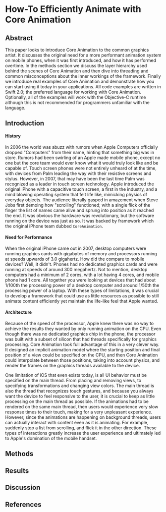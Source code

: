 
How-To Efficiently Animate with Core Animation
==============================================

## Abstract

This paper looks to introduce Core Animation to the common graphics artist. It discusses the original need for a more performant animation system on mobile phones, when it was first introduced, and how it has performed overtime. In the methods section we discuss the layer hierarchy used behind the scenes of Core Animation and then dive into threading and common misconceptions about the inner workings of the framework. Finally we introduce real examples of Core Animation and demonstrate how you can start using it today in your applications. All code examples are written in Swift 2.0; the preferred language for working with Core Animation. Optionally, all of the examples will work with the Objective-C runtime although this is not recommended for programmers unfamiliar with the language.

## Introduction

#### History

In 2006 the world was abuzz with rumors when Apple Computers officially dropped "Computers" from their name, hinting that something big was in store. Rumors had been swirling of an Apple made mobile phone, except no one but the core team would ever know what it would truly look like and be capable of. Touch screen phones were not entirely unheard of at the time, with devices from Palm leading the way with their resistive screens and stylus. However, in 2007, that may have been the last time Palm was recognized as a leader in touch screen technology. Apple introduced the original iPhone with a capacitive touch screen, a first in the industry, and a mind blowing operating system that felt life like, mimicking physics of everyday objects. The audience literally gasped in amazement when Steve Jobs first demoing how "scrolling" functioned; with a single flick of the finger the list of names came alive and sprung into position as it reached the end. It was obvious the hardware was revolutionary, but the software running on the device was just as so. It was backed by framework which the original iPhone team dubbed `CoreAnimation`.

#### Need for Performance

When the original iPhone came out in 2007, desktop computers were running graphics cards with gigabytes of memory and processors running at speeds upwards of 3.0 gigahertz. How did the compare to mobile devices? Well, it didn't. Phones had no dedicated graphics cards and were running at speeds of around 300 megahertz. Not to mention, desktop computers had a minimum of 2 cores, with a lot having 4 cores, and mobile phone had 1 core. All together you were looking at devices that had about 1/100th the processing power of a desktop computer and around 1/50th the processing power of a laptop. With these types of limitations, it was crucial to develop a framework that could use as little resources as possible to still animate content efficiently yet maintain the life-like feel that Apple wanted.

#### Architecture

Because of the speed of the processor, Apple knew there was no way to achieve the results they wanted by only running animation on the CPU. Even though there was no dedicated graphics chip in the phone, the processor was built with a subset of silicon that had threads specifically for graphics processing. Core Animation took full advantage of this in a very clever way. It designed an implicit animation model where the starting position and final position of a view could be specified on the CPU, and then Core Animation could interpolate between those positions, taking into account physics, and render the frames on the graphics threads available to the device.

One limitation of iOS that even exists today, is all UI behavior must be specified on the main thread. From placing and removing views, to specifying transformations and changing view colors. The main thread is also the thread that recognizes touch gestures, and because you always want the device to feel responsive to the user, it is crucial to keep as little processing on the main thread as possible. If the animations had to be rendered on the same main thread, then users would experience very slow response times to their touch, making for a very unpleasant experience. However, since the animations are happening on background threads, users can actually interact with content even as it is animating. For example, suddenly stop a list from scrolling, and flick it in the other direction. These types of interactions greatly increase the user experience and ultimately led to Apple's domination of the mobile handset.

## Methods

## Results

## Discussion

## References  
